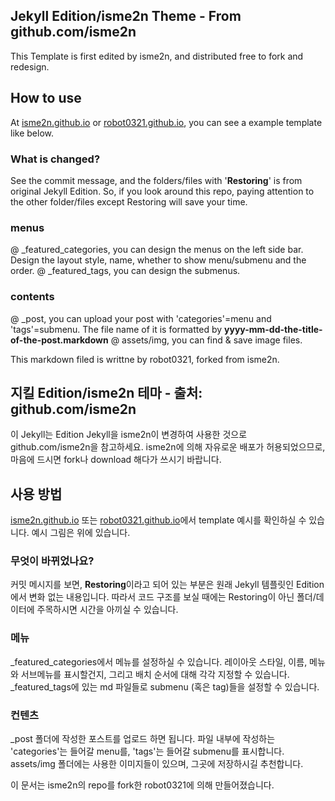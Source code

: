 ## Jekyll Edition/isme2n Theme - From github.com/isme2n
This Template is first edited by isme2n, and distributed free to fork and redesign.

## How to use 
At <U>isme2n.github.io</U> or <U>robot0321.github.io</U>, you can see a example template like below.

### What is changed?
See the commit message, and the folders/files with '__Restoring__' is from original Jekyll Edition. So, if you look around this repo, paying attention to the other folder/files except Restoring will save your time.

### menus
@ \_featured\_categories, you can design the menus on the left side bar. Design the layout style, name, whether to show menu/submenu and the order.
@ \_featured\_tags, you can design the submenus.

### contents
@ \_post, you can upload your post with 'categories'=menu and 'tags'=submenu. The file name of it is formatted by **yyyy-mm-dd-the-title-of-the-post.markdown**
@ assets/img, you can find & save image files.

This markdown filed is writtne by robot0321, forked from isme2n.

## 지킬 Edition/isme2n 테마 - 출처: github.com/isme2n
이 Jekyll는 Edition Jekyll을 isme2n이 변경하여 사용한 것으로 github.com/isme2n을 참고하세요. isme2n에 의해 자유로운 배포가 허용되었으므로, 마음에 드시면 fork나 download 해다가 쓰시기 바랍니다.

## 사용 방법
<U>isme2n.github.io</U> 또는 <U>robot0321.github.io</U>에서 template 예시를 확인하실 수 있습니다. 예시 그림은 위에 있습니다.

### 무엇이 바뀌었나요?
커밋 메시지를 보면, **Restoring**이라고 되어 있는 부분은 원래 Jekyll 템플릿인 Edition에서 변화 없는 내용입니다. 따라서 코드 구조를 보실 때에는 Restoring이 아닌 폴더/데이터에 주목하시면 시간을 아끼실 수 있습니다.

### 메뉴
\_featured\_categories에서 메뉴를 설정하실 수 있습니다. 레이아웃 스타일, 이름, 메뉴와 서브메뉴를 표시할건지, 그리고 배치 순서에 대해 각각 지정할 수 있습니다.
\_featured\_tags에 있는 md 파일들로 submenu (혹은 tag)들을 설정할 수 있습니다.

### 컨텐츠
\_post 폴더에 작성한 포스트를 업로드 하면 됩니다. 파일 내부에 작성하는 'categories'는 들어갈 menu를, 'tags'는 들어갈 submenu를 표시합니다. 
assets/img 폴더에는 사용한 이미지들이 있으며, 그곳에 저장하시길 추천합니다.

이 문서는 isme2n의 repo를 fork한 robot0321에 의해 만들어졌습니다.
